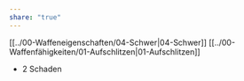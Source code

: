 ```yaml
---
share: "true"
---
```

[[../00-Waffeneigenschaften/04-Schwer|04-Schwer]] [[../00-Waffenfähigkeiten/01-Aufschlitzen|01-Aufschlitzen]]  
  
- 2 Schaden